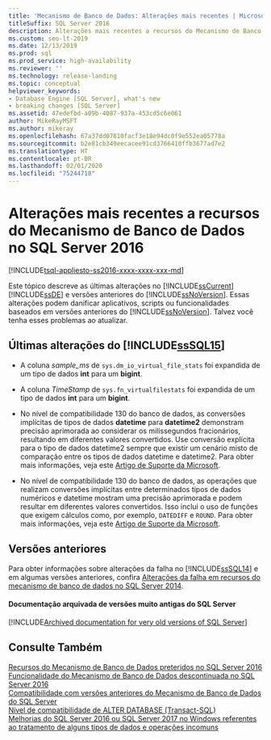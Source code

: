 ```yaml
---
title: 'Mecanismo de Banco de Dados: Alterações mais recentes | Microsoft Docs'
titleSuffix: SQL Server 2016
description: Alterações mais recentes a recursos do Mecanismo de Banco de Dados no SQL Server 2016
ms.custom: seo-lt-2019
ms.date: 12/13/2019
ms.prod: sql
ms.prod_service: high-availability
ms.reviewer: ''
ms.technology: release-landing
ms.topic: conceptual
helpviewer_keywords:
- Database Engine [SQL Server], what's new
- breaking changes [SQL Server]
ms.assetid: 47edefbd-a09b-4087-937a-453cd5c6e061
author: MikeRayMSFT
ms.author: mikeray
ms.openlocfilehash: 67a37dd07810facf3e18e94dc0f9e552ea05778a
ms.sourcegitcommit: b2e81cb349eecacee91cd3766410ffb3677ad7e2
ms.translationtype: HT
ms.contentlocale: pt-BR
ms.lasthandoff: 02/01/2020
ms.locfileid: "75244718"
---
```

# <a name="breaking-changes-to-database-engine-features-in-sql-server-2016"></a>Alterações mais recentes a recursos do Mecanismo de Banco de Dados no SQL Server 2016

[!INCLUDE[tsql-appliesto-ss2016-xxxx-xxxx-xxx-md](../includes/tsql-appliesto-ss2016-xxxx-xxxx-xxx-md.md)]

  Este tópico descreve as últimas alterações no [!INCLUDE[ssCurrent](../includes/sscurrent-md.md)] [!INCLUDE[ssDE](../includes/ssde-md.md)] e versões anteriores do [!INCLUDE[ssNoVersion](../includes/ssnoversion-md.md)]. Essas alterações podem danificar aplicativos, scripts ou funcionalidades baseados em versões anteriores do [!INCLUDE[ssNoVersion](../includes/ssnoversion-md.md)]. Talvez você tenha esses problemas ao atualizar.  
  
##  <a name="SQL15"></a> Últimas alterações do [!INCLUDE[ssSQL15](../includes/sssql15-md.md)]  
  
-   A coluna *sample_ms* de `sys.dm_io_virtual_file_stats` foi expandida de um tipo de dados **int** para um **bigint**.  
  
-   A coluna *TimeStamp* de `sys.fn_virtualfilestats` foi expandida de um tipo de dados **int** para um **bigint**.  

-   No nível de compatibilidade 130 do banco de dados, as conversões implícitas de tipos de dados **datetime** para **datetime2** demonstram precisão aprimorada ao considerar os milissegundos fracionários, resultando em diferentes valores convertidos. Use conversão explícita para o tipo de dados datetime2 sempre que existir um cenário misto de comparação entre os tipos de dados datetime e datetime2. Para obter mais informações, veja este [Artigo de Suporte da Microsoft](https://support.microsoft.com/help/4010261).

-   No nível de compatibilidade 130 do banco de dados, as operações que realizam conversões implícitas entre determinados tipos de dados numéricos e datetime mostram uma precisão aprimorada e podem resultar em diferentes valores convertidos. Isso inclui o uso de funções que exigem cálculos como, por exemplo, `DATEDIFF` e `ROUND`. Para obter mais informações, veja este [Artigo de Suporte da Microsoft](https://support.microsoft.com/help/4010261).

## <a name="previous-versions"></a> Versões anteriores  

Para obter informações sobre alterações da falha no [!INCLUDE[ssSQL14](../includes/sssql14-md.md)] e em algumas versões anteriores, confira [Alterações da falha em recursos do mecanismo de banco de dados no SQL Server 2014](../database-engine/breaking-changes-to-database-engine-features-in-sql-server-2016.md?view=sql-server-2014).

#### <a name="archived-documentation-for-very-old-versions-of-sql-server"></a>Documentação arquivada de versões muito antigas do SQL Server

[!INCLUDE[Archived documentation for very old versions of SQL Server](../includes/paragraph-content/previous-versions-archive-documentation-sql-server.md)]

## <a name="see-also"></a>Consulte Também  
 [Recursos do Mecanismo de Banco de Dados preteridos no SQL Server 2016](../database-engine/deprecated-database-engine-features-in-sql-server-2016.md)   
 [Funcionalidade do Mecanismo de Banco de Dados descontinuada no SQL Server 2016](../database-engine/discontinued-database-engine-functionality-in-sql-server-2016.md)   
 [Compatibilidade com versões anteriores do Mecanismo de Banco de Dados do SQL Server](../database-engine/sql-server-database-engine-backward-compatibility.md)   
 [Nível de compatibilidade de ALTER DATABASE &#40;Transact-SQL&#41;](../t-sql/statements/alter-database-transact-sql-compatibility-level.md)   
 [Melhorias do SQL Server 2016 ou SQL Server 2017 no Windows referentes ao tratamento de alguns tipos de dados e operações incomuns](https://support.microsoft.com/help/4010261)   
